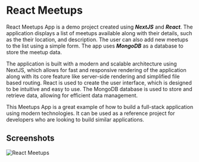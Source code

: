 
# React Meetups

React Meetups App is a demo project created using ***NextJS*** and ***React***. The application displays a list of meetups available along with their details, such as the their location, and description. The user can also add new meetups to the list using a simple form. The app uses ***MongoDB*** as a database to store the meetup data.

The application is built with a modern and scalable architecture using NextJS, which allows for fast and responsive rendering of the application along with its core feature like server-side rendering and simplified file based routing. React is used to create the user interface, which is designed to be intuitive and easy to use. The MongoDB database is used to store and retrieve data, allowing for efficient data management.

This Meetups App is a great example of how to build a full-stack application using modern technologies. It can be used as a reference project for developers who are looking to build similar applications.
## Screenshots

![React Meetups](https://user-images.githubusercontent.com/83365540/232585451-2c7d5c14-cf50-407a-b7ff-fc43e0812105.gif)

